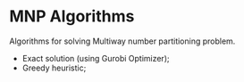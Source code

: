 # MNP Algorithms
Algorithms for solving Multiway number partitioning problem.

- Exact solution (using Gurobi Optimizer);
- Greedy heuristic;